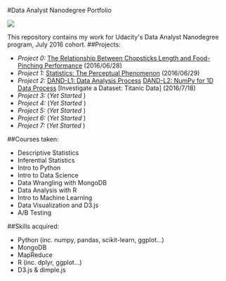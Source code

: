 #Data Analyst Nanodegree Portfolio

<img src="https://pbs.twimg.com/media/B4LemTlIMAAy8AM.jpg">

This repository contains my work for Udacity's Data Analyst Nanodegree program, July 2016 cohort.
##Projects:
* *Project 0:* [The Relationship Between Chopsticks Length and Food-Pinching Performance](https://github.com/ronafan/data-analysis-nanodgree_projects/tree/master/p0-chopstick-length-analysis) (2016/06/28)
* *Project 1:* [Statistics: The Perceptual Phenomenon](https://github.com/ronafan/data-analysis-nanodgree_projects/tree/master/p1-test-perceptual-phenomenon) (2016/06/29)
* *Project 2:* [DAND-L1: Data Analysis Process](https://github.com/ronafan/data-analysis-nanodgree_projects/blob/master/p2-investigate-a-dataset/Intro%20to%20Data%20Analysis/L1_DA_process.ipynb) [DAND-L2: NumPy for 1D Data Process](https://github.com/ronafan/data-analysis-nanodgree_projects/blob/master/p2-investigate-a-dataset/Intro%20to%20Data%20Analysis/L2_1D_data_analysis/L2-numpy_pandas_1d%2Bdata.ipynb) [Investigate a Dataset: Titanic Data] (2016/7/18)
* *Project 3:* (*Yet Started* )
* *Project 4:* (*Yet Started* )
* *Project 5:* (*Yet Started* )
* *Project 6:* (*Yet Started* )
* *Project 7:* (*Yet Started* )


##Courses taken:
* Descriptive Statistics
* Inferential Statistics
* Intro to Python
* Intro to Data Science
* Data Wrangling with MongoDB
* Data Analysis with R
* Intro to Machine Learning
* Data Visualization and D3.js
* A/B Testing

##Skills acquired:
* Python (inc. numpy, pandas, scikit-learn, ggplot...)
* MongoDB
* MapReduce
* R (inc. dplyr, ggplot...)
* D3.js & dimple.js
